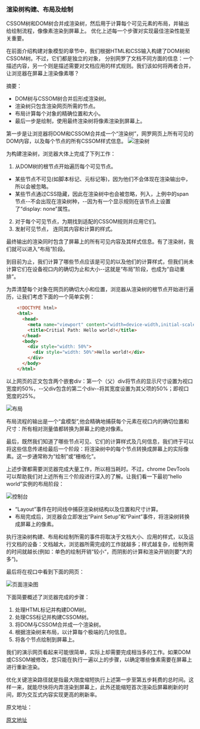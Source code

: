 ### 渲染树构建、布局及绘制

CSSOM树和DOM树合并成渲染树，然后用于计算每个可见元素的布局，并输出给绘制流程，像像素渲染到屏幕上。
优化上述每一个步骤对实现最佳渲染性能至关重要。

在前面介绍构建对象模型的章节中，我们根据HTML和CSS输入构建了DOM树和CSSOM树。不过，它们都是独立的对象，
分别网罗了文档不同方面的信息：一个描述内容，另一个则是描述需要对文档应用的样式规则。我们该如何将两者合并，让浏览器在屏幕上渲染像素哪？

摘要： 
* DOM树与CSSOM树合并后形成渲染树。
* 渲染树只包含渲染网页所需的节点。
* 布局计算每个对象的精确位置和大小。
* 最后一步是绘制，使用最终渲染树将像素渲染到屏幕上。

第一步是让浏览器将DOM和CSSOM合并成一个“渲染树”，网罗网页上所有可见的DOM内容，以及每个节点的所有CSSOM样式信息。
![渲染树](https://developers.google.com/web/fundamentals/performance/critical-rendering-path/images/render-tree-construction.png)

为构建渲染树，浏览器大体上完成了下列工作：
1. 从DOM树的根节点开始遍历每个可见节点。
* 某些节点不可见(如脚本标记、元标记等)，因为他们不会体现在渲染输出中，所以会被忽略。
* 某些节点通过CSS隐藏，因此在渲染树中也会被忽略，列入，上例中的span节点--不会出现在渲染树种，--因为有一个显示规则在该节点上设置了“display: none”属性。
2. 对于每个可见节点，为期找到适配的CSSOM规则并应用它们。
3. 发射可见节点， 连同其内容和计算的样式。

最终输出的渲染同时包含了屏幕上的所有可见内容及其样式信息。有了渲染树，我们就可以进入“布局”阶段。

到目前为止，我们计算了哪些节点应该是可见的以及他们的计算样式，但我们尚未计算它们在设备视口内的确切为止和大小--这就是“布局”阶段，也成为“自动重排”。

为弄清楚每个对象在网页的确切大小和位置，浏览器从渲染树的根节点开始进行遍历，让我们考虑下面的一个简单实例：
```HTML
    <!DOCTYPE html>
    <html>
      <head>
        <meta name="viewport" content="width=device-width,initial-scale=1">
        <title>Critial Path: Hello world!</title>
      </head>
      <body>
        <div style="width: 50%">
          <div style="width: 50%">Hello world!</div>
        </div>
      </body>
    </html>
```

以上网页的正文包含两个嵌套div：第一个（父）div将节点的显示尺寸设置为视口宽度的50%，--父div包含的第二个div--将其宽度设置为其父项的50%；即视口宽度的25%。

![布局](https://developers.google.com/web/fundamentals/performance/critical-rendering-path/images/layout-viewport.png)

布局流程的输出是一个“盒模型”,他会精确地捕获每个元素在视口内的确切位置和尺寸：所有相对测量值都转换为屏幕上的绝对像素。

最后，既然我们知道了哪些节点可见、它们的计算样式及几何信息，我们终于可以将这些信息传递给最后一个阶段：将渲染树中的每个节点转换成屏幕上的实际像素。这一步通常称为“绘制”或“栅格化”。

上述步骤都需要浏览器完成大量工作，所以相当耗时。不过，chrome DevTools可以帮助我们对上述所有三个阶段进行深入的了解。让我们看一下最初“hello world”实例的布局阶段：

![控制台](https://developers.google.com/web/fundamentals/performance/critical-rendering-path/images/layout-timeline.png)

* “Layout”事件在时间线中捕获渲染树结构以及位置和尺寸计算。
* 布局完成后，浏览器会立即发出“Paint Setup”和“Paint”事件，将渲染树转换成屏幕上的像素。

执行渲染树构建、布局和绘制所需的事件将取决于文档大小、应用的样式，以及运行文档的设备：文档越大，浏览器所需完成的工作就越多；样式越复杂，绘制所需的时间就越长(例如：单色的绘制开销“较小“，而阴影的计算和渲染开销则要”大的多“)。

最后将在视口中看到下面的网页：

![页面渲染图](https://developers.google.com/web/fundamentals/performance/critical-rendering-path/images/device-dom-small.png)

下面简要概述了浏览器完成的步骤：
1. 处理HTML标记并构建DOM树。
2. 处理CSS标记并构建CSSOM树。
3. 将DOM与CSSOM合并成一个渲染树。
4. 根据渲染树来布局，以计算每个极端的几何信息。
5. 将各个节点绘制到屏幕上。

我们的演示网页看起来可能很简单，实际上却需要完成相当多的工作。如果DOM或CSSOM被修改，您只能在执行一遍以上的步骤，以确定哪些像素需要在屏幕上进行重新渲染。

优化关键渲染路径就是指最大限度缩短执行上述第一步至第五步耗费的总时间。这样一来，就能尽快将内弄渲染到屏幕上，此外还能缩短首次渲染后屏幕刷新的时间，即为交互式内容实现更高的刷新率。


原文地址：

[原文地址](https://developers.google.com/web/fundamentals/performance/critical-rendering-path/render-tree-construction)

